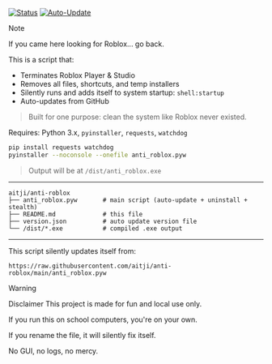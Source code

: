 [![Status](https://img.shields.io/badge/status-active-critical)](https://github.com/aitji/anti-roblox)
[![Auto-Update](https://img.shields.io/badge/auto--update-enabled-success)](https://raw.githubusercontent.com/aitji/anti-roblox/main/anti_roblox.pyw)

> [!NOTE]
> If you came here looking for Roblox... go back.

This is a script that:
- Terminates Roblox Player & Studio
- Removes all files, shortcuts, and temp installers
- Silently runs and adds itself to system startup: `shell:startup`
- Auto-updates from GitHub

> Built for one purpose: clean the system like Roblox never existed.


Requires: Python 3.x, `pyinstaller`, `requests`, `watchdog`

```bash
pip install requests watchdog
pyinstaller --noconsole --onefile anti_roblox.pyw
```

> Output will be at `/dist/anti_roblox.exe`

---


```
aitji/anti-roblox
├── anti_roblox.pyw       # main script (auto-update + uninstall + stealth)
├── README.md             # this file
├── version.json          # auto update version file
└── /dist/*.exe           # compiled .exe output
```

---


This script silently updates itself from:

```
https://raw.githubusercontent.com/aitji/anti-roblox/main/anti_roblox.pyw
```

> [!WARNING]
> Disclaimer
> This project is made for fun and local use only.
> 
> If you run this on school computers, you're on your own.
> 
> If you rename the file, it will silently fix itself.
> 
> No GUI, no logs, no mercy.